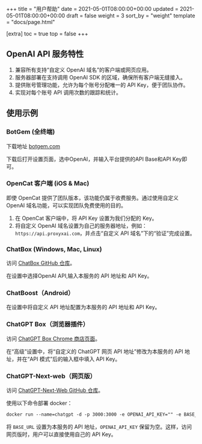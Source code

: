 +++
title = "用户帮助"
date = 2021-05-01T08:00:00+00:00
updated = 2021-05-01T08:00:00+00:00
draft = false
weight = 3
sort_by = "weight"
template = "docs/page.html"

[extra]
toc = true
top = false
+++

## OpenAI API 服务特性

1. 兼容所有支持“自定义 OpenAI 域名”的客户端或网页应用。
2. 服务器部署在支持调用 OpenAI SDK 的区域，确保所有客户端无缝接入。
3. 提供账号管理功能，允许为每个账号分配唯一的 API Key，便于团队协作。
4. 实现对每个账号 API 调用次数的跟踪和统计。

## 使用示例

### BotGem (全终端)

下载地址 [botgem.com](https://botgem.com)

下载后打开设置页面，选中OpenAI，并输入平台提供的API Base和API Key即可。

### OpenCat 客户端 (iOS & Mac)

即使 OpenCat 提供了团队版本，该功能仍属于收费服务。通过使用自定义 OpenAI 域名功能，可以实现团队免费使用的目的。

1. 在 OpenCat 客户端中，将 API Key 设置为我们分配的 Key。
2. 将自定义 OpenAI 域名设置为自己的服务器地址，例如：`https://api.proxyxai.com`，并点击“自定义 API 域名”下的“验证”完成设置。

### ChatBox (Windows, Mac, Linux)

访问 [ChatBox GitHub 仓库](https://github.com/Bin-Huang/chatbox)。

在设置中选择OpenAI API,输入本服务的 API 地址和 API Key。

### ChatBoost（Android）

在设置中将自定义 API 地址配置为本服务的 API 地址和 API Key。

### ChatGPT Box（浏览器插件）

访问 [ChatGPT Box Chrome 商店页面](https://chrome.google.com/webstore/detail/chatgptbox/eobbhoofkanlmddnplfhnmkfbnlhpbbo)。

在“高级”设置中，将“自定义的 ChatGPT 网页 API 地址”修改为本服务的 API 地址，并在“API 模式”后的输入框中填入 API Key。

### ChatGPT-Next-web（网页版）

访问 [ChatGPT-Next-Web GitHub 仓库](https://github.com/Yidadaa/ChatGPT-Next-Web)。

使用以下命令部署 docker：

```markdown
docker run --name=chatgpt -d -p 3000:3000 -e OPENAI_API_KEY="" -e BASE_URL="api.proxyxai.com" -e PROTOCOL="https" yidadaa/chatgpt-next-web:latest
```

将 `BASE_URL` 设置为本服务的 API 地址，`OPENAI_API_KEY` 保留为空。这样，访问网页版时，用户可以直接使用自己的 API Key。
